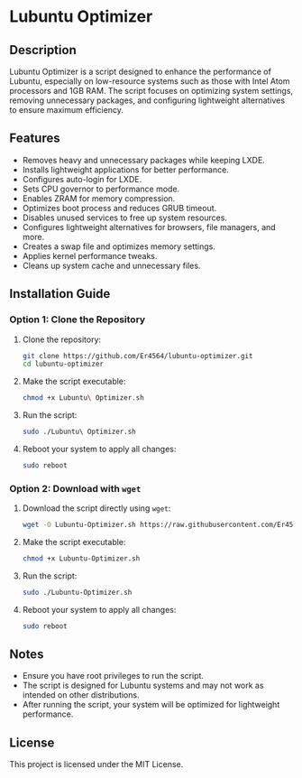 # Lubuntu Optimizer

## Description
Lubuntu Optimizer is a script designed to enhance the performance of Lubuntu, especially on low-resource systems such as those with Intel Atom processors and 1GB RAM. The script focuses on optimizing system settings, removing unnecessary packages, and configuring lightweight alternatives to ensure maximum efficiency.

## Features
- Removes heavy and unnecessary packages while keeping LXDE.
- Installs lightweight applications for better performance.
- Configures auto-login for LXDE.
- Sets CPU governor to performance mode.
- Enables ZRAM for memory compression.
- Optimizes boot process and reduces GRUB timeout.
- Disables unused services to free up system resources.
- Configures lightweight alternatives for browsers, file managers, and more.
- Creates a swap file and optimizes memory settings.
- Applies kernel performance tweaks.
- Cleans up system cache and unnecessary files.

## Installation Guide

### Option 1: Clone the Repository
1. Clone the repository:
   ```bash
   git clone https://github.com/Er4564/lubuntu-optimizer.git
   cd lubuntu-optimizer
   ```

2. Make the script executable:
   ```bash
   chmod +x Lubuntu\ Optimizer.sh
   ```

3. Run the script:
   ```bash
   sudo ./Lubuntu\ Optimizer.sh
   ```

4. Reboot your system to apply all changes:
   ```bash
   sudo reboot
   ```

### Option 2: Download with `wget`
1. Download the script directly using `wget`:
   ```bash
   wget -O Lubuntu-Optimizer.sh https://raw.githubusercontent.com/Er4564/lubuntu-optimizer/main/Lubuntu%20Optimizer.sh
   ```

2. Make the script executable:
   ```bash
   chmod +x Lubuntu-Optimizer.sh
   ```

3. Run the script:
   ```bash
   sudo ./Lubuntu-Optimizer.sh
   ```

4. Reboot your system to apply all changes:
   ```bash
   sudo reboot
   ```

## Notes
- Ensure you have root privileges to run the script.
- The script is designed for Lubuntu systems and may not work as intended on other distributions.
- After running the script, your system will be optimized for lightweight performance.

## License
This project is licensed under the MIT License.

